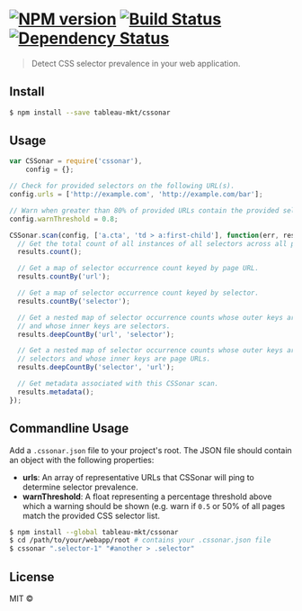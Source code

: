 #  [![NPM version][npm-image]][npm-url] [![Build Status][travis-image]][travis-url] [![Dependency Status][daviddm-image]][daviddm-url]

> Detect CSS selector prevalence in your web application.


## Install

```sh
$ npm install --save tableau-mkt/cssonar
```


## Usage

```js
var CSSonar = require('cssonar'),
    config = {};

// Check for provided selectors on the following URL(s).
config.urls = ['http://example.com', 'http://example.com/bar'];

// Warn when greater than 80% of provided URLs contain the provided selectors.
config.warnThreshold = 0.8;

CSSonar.scan(config, ['a.cta', 'td > a:first-child'], function(err, results) {
  // Get the total count of all instances of all selectors across all pages.
  results.count();

  // Get a map of selector occurrence count keyed by page URL.
  results.countBy('url');

  // Get a map of selector occurrence count keyed by selector.
  results.countBy('selector');

  // Get a nested map of selector occurrence counts whose outer keys are URLs
  // and whose inner keys are selectors.
  results.deepCountBy('url', 'selector');

  // Get a nested map of selector occurrence counts whose outer keys are
  // selectors and whose inner keys are page URLs.
  results.deepCountBy('selector', 'url');

  // Get metadata associated with this CSSonar scan.
  results.metadata();
});
```


## Commandline Usage
Add a `.cssonar.json` file to your project's root. The JSON file should contain
an object with the following properties:

- __urls__: An array of representative URLs that CSSonar will ping to determine
  selector prevalence.
- __warnThreshold__: A float representing a percentage threshold above which a
  warning should be shown (e.g. warn if `0.5` or 50% of all pages match the
  provided CSS selector list.


```sh
$ npm install --global tableau-mkt/cssonar
$ cd /path/to/your/webapp/root # contains your .cssonar.json file
$ cssonar ".selector-1" "#another > .selector"
```


## License

MIT © []()


[npm-image]: https://badge.fury.io/js/cssonar.svg
[npm-url]: https://npmjs.org/package/cssonar
[travis-image]: https://travis-ci.org/tableau-mkt/cssonar.svg?branch=master
[travis-url]: https://travis-ci.org/tableau-mkt/cssonar
[daviddm-image]: https://david-dm.org/tableau-mkt/cssonar.svg?theme=shields.io
[daviddm-url]: https://david-dm.org/tableau-mkt/cssonar
